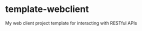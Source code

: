 template-webclient
==================

My web client project template for interacting with RESTful APIs
